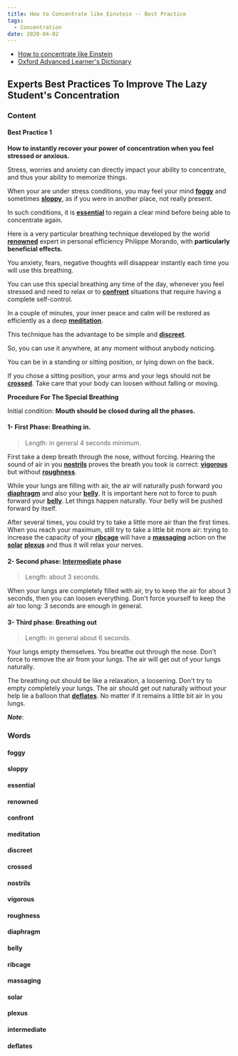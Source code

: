 ```yaml
---
title: How to Concentrate like Einstein -- Best Practice
tags:
  - Concentration
date: 2020-04-02
---
```


- [How to concentrate like Einstein](https://www.amazon.com/How-Concentrate-Like-Einstein-Concentration-ebook/dp/B009JSAAV8)
- [Oxford Advanced Learner's Dictionary](https://www.amazon.com/Oxford-Advanced-Learners-Dictionary-8th/dp/B00900NAFI)

## Experts Best Practices To Improve The Lazy Student's Concentration

### Content

#### Best Practice 1

**How to instantly recover your power of concentration when you feel stressed or anxious.**

Stress, worries and anxiety can directly impact your ability to concentrate, and thus your ability to memorize things.

When your are under stress conditions, you may feel your mind **[foggy](#foggy)** and sometimes **[sloppy](#sloppy)**, as if you were in another place, not really present.

In such conditions, it is **[essential](#essential)** to regain a clear mind before being able to concentrate again.

Here is a very particular breathing technique developed by the world **[renowned](#renowned)** expert in personal efficiency Philippe Morando, with **particularly beneficial effects.**

You anxiety, fears, negative thoughts will disappear instantly each time you will use this breathing.

You can use this special breathing any time of the day, whenever you feel stressed and need to relax or to **[confront](#confront)** situations that require having a complete self-control.

In a couple of minutes, your inner peace and calm will be restored as efficiently as a deep **[meditation](#meditation)**.

This technique has the advantage to be simple and **[discreet](#discreet)**.

So, you can use it anywhere, at any moment without anybody noticing.

You can be in a standing or sitting position, or lying down on the back.

If you chose a sitting position, your arms and your legs should not be **[crossed](#crossed)**. Take care that your body can loosen without falling or moving.

**Procedure For The Special Breathing**

Initial condition: **Mouth should be closed during all the phases.**

#### 1- First Phase: Breathing in.

> Length: in general 4 seconds minimum.

First take a deep breath through the nose, without forcing. Hearing the sound of air in you **[nostrils](#nostrils)** proves the breath you took is correct: **[vigorous](#vigorous)** but without **[roughness](#roughness)**.

While your lungs are filling with air, the air will naturally push forward you **[diaphragm](#diaphragm)** and also your **[belly](#belly)**. It is important here not to force to push forward your **[belly](#belly)**. Let things happen naturally. Your belly will be pushed forward by itself.

After several times, you could try to take a little more air than the first times. When you reach your maximum, still try to take a little bit more air: trying to increase the capacity of your **[ribcage](#ribcage)** will have a **[massaging](#massaging)** action on the **[solar](#solar)** **[plexus](#plexus)** and thus it will relax your nerves.

#### 2- Second phase: [Intermediate](#intermediate) phase

> Length: about 3 seconds.

When your lungs are completely filled with air, try to keep the air for about 3 seconds, then you can loosen everything. Don't force yourself to keep the air too long: 3 seconds are enough in general.

#### 3- Third phase: Breathing out

> Length: in general about 6 seconds.

Your lungs empty themselves. You breathe out through the nose. Don't force to remove the air from your lungs. The air will get out of your lungs naturally.

The breathing out should be like a relaxation, a loosening. Don't try to empty completely your lungs. The air should get out naturally without your help lie a balloon that **[deflates](#deflates)**. No matter if it remains a little bit air in you lungs.

***Note***: 

### Words

#### foggy

#### sloppy

#### essential

#### renowned

#### confront

#### meditation

#### discreet

#### crossed

#### nostrils

#### vigorous

#### roughness

#### diaphragm

#### belly

#### ribcage

#### massaging

#### solar

#### plexus

#### intermediate

#### deflates